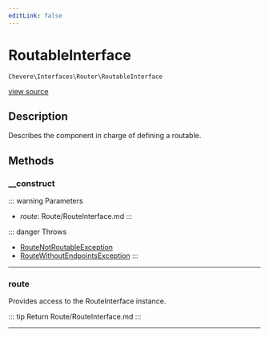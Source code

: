 ```yaml
---
editLink: false
---
```


# RoutableInterface

`Chevere\Interfaces\Router\RoutableInterface`

[view source](https://github.com/chevere/chevere/blob/master/src/Chevere/Interfaces/Router/RoutableInterface.php)

## Description

Describes the component in charge of defining a routable.

## Methods

### __construct

::: warning Parameters
- *route*: Route/RouteInterface.md
:::

::: danger Throws
- [RouteNotRoutableException](../../Exceptions/Router/RouteNotRoutableException.md) 
- [RouteWithoutEndpointsException](../../Exceptions/Router/RouteWithoutEndpointsException.md) 
:::

---

### route

Provides access to the RouteInterface instance.

::: tip Return
Route/RouteInterface.md
:::

---
